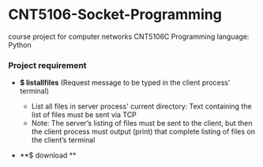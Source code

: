 # CNT5106-Socket-Programming

course project for computer networks CNT5106C
Programming language: Python

### Project requirement
- **$ listallfiles** (Request message to be typed in the client process’ terminal)
  - List all files in server process' current directory: Text containing the list of files must be sent via TCP
  - Note: The server’s listing of files must be sent to the client, but then the client process must output (print) that complete listing of files on the client’s terminal

- **$ download <filename> **
